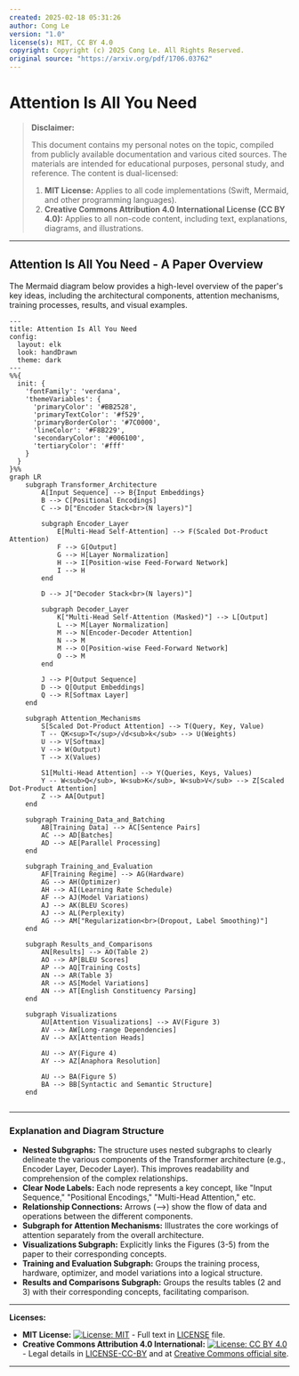 ```yaml
---
created: 2025-02-18 05:31:26
author: Cong Le
version: "1.0"
license(s): MIT, CC BY 4.0
copyright: Copyright (c) 2025 Cong Le. All Rights Reserved.
original source: "https://arxiv.org/pdf/1706.03762"
---
```




# Attention Is All You Need
> **Disclaimer:**
>
> This document contains my personal notes on the topic,
> compiled from publicly available documentation and various cited sources.
> The materials are intended for educational purposes, personal study, and reference.
> The content is dual-licensed:
> 1. **MIT License:** Applies to all code implementations (Swift, Mermaid, and other programming languages).
> 2. **Creative Commons Attribution 4.0 International License (CC BY 4.0):** Applies to all non-code content, including text, explanations, diagrams, and illustrations.
---

## Attention Is All You Need - A Paper Overview

The Mermaid diagram below provides a high-level overview of the paper's key ideas, including the architectural components, attention mechanisms, training processes, results, and visual examples.

```mermaid
---
title: Attention Is All You Need
config:
  layout: elk
  look: handDrawn
  theme: dark
---
%%{
  init: {
    'fontFamily': 'verdana',
    'themeVariables': {
      'primaryColor': '#BB2528',
      'primaryTextColor': '#f529',
      'primaryBorderColor': '#7C0000',
      'lineColor': '#F8B229',
      'secondaryColor': '#006100',
      'tertiaryColor': '#fff'
    }
  }
}%%
graph LR
    subgraph Transformer_Architecture
        A[Input Sequence] --> B{Input Embeddings}
        B --> C[Positional Encodings]
        C --> D["Encoder Stack<br>(N layers)"]
        
        subgraph Encoder_Layer
            E[Multi-Head Self-Attention] --> F(Scaled Dot-Product Attention)
            F --> G[Output]
            G --> H[Layer Normalization]
            H --> I[Position-wise Feed-Forward Network]
            I --> H
        end
        
        D --> J["Decoder Stack<br>(N layers)"]
        
        subgraph Decoder_Layer
            K["Multi-Head Self-Attention (Masked)"] --> L[Output]
            L --> M[Layer Normalization]
            M --> N[Encoder-Decoder Attention]
            N --> M
            M --> O[Position-wise Feed-Forward Network]
            O --> M
        end
        
        J --> P[Output Sequence]
        D --> Q[Output Embeddings]
        Q --> R[Softmax Layer]
    end
    
    subgraph Attention_Mechanisms
        S[Scaled Dot-Product Attention] --> T(Query, Key, Value)
        T -- QK<sup>T</sup>/√d<sub>k</sub> --> U(Weights)
        U --> V[Softmax]
        V --> W(Output)
        T --> X(Values)
        
        S1[Multi-Head Attention] --> Y(Queries, Keys, Values)
        Y -- W<sub>Q</sub>, W<sub>K</sub>, W<sub>V</sub> --> Z[Scaled Dot-Product Attention]
        Z --> AA[Output]
    end
    
    subgraph Training_Data_and_Batching
        AB[Training Data] --> AC[Sentence Pairs]
        AC --> AD[Batches]
        AD --> AE[Parallel Processing]
    end
    
    subgraph Training_and_Evaluation
        AF[Training Regime] --> AG(Hardware)
        AG --> AH(Optimizer)
        AH --> AI(Learning Rate Schedule)
        AF --> AJ(Model Variations)
        AJ --> AK(BLEU Scores)
        AJ --> AL(Perplexity)
        AG --> AM["Regularization<br>(Dropout, Label Smoothing)"]
    end

    subgraph Results_and_Comparisons
        AN[Results] --> AO(Table 2)
        AO --> AP[BLEU Scores]
        AP --> AQ[Training Costs]
        AN --> AR(Table 3)
        AR --> AS[Model Variations]
        AN --> AT[English Constituency Parsing]
    end
    
    subgraph Visualizations
        AU[Attention Visualizations] --> AV(Figure 3)
        AV --> AW[Long-range Dependencies]
        AV --> AX[Attention Heads]
        
        AU --> AY(Figure 4)
        AY --> AZ[Anaphora Resolution]
        
        AU --> BA(Figure 5)
        BA --> BB[Syntactic and Semantic Structure]
    end
    
```


---


### Explanation and Diagram Structure

*   **Nested Subgraphs:**  The structure uses nested subgraphs to clearly delineate the various components of the Transformer architecture (e.g., Encoder Layer, Decoder Layer).  This improves readability and comprehension of the complex relationships.
*   **Clear Node Labels:** Each node represents a key concept, like "Input Sequence," "Positional Encodings," "Multi-Head Attention," etc.
*   **Relationship Connections:** Arrows (-->) show the flow of data and operations between the different components.
*   **Subgraph for Attention Mechanisms:** Illustrates the core workings of attention separately from the overall architecture.
*   **Visualizations Subgraph:**  Explicitly links the Figures (3-5) from the paper to their corresponding concepts.
*   **Training and Evaluation Subgraph:**  Groups the training process, hardware, optimizer, and model variations into a logical structure.
*   **Results and Comparisons Subgraph:**  Groups the results tables (2 and 3) with their corresponding concepts, facilitating comparison.


---
**Licenses:**

- **MIT License:**  [![License: MIT](https://img.shields.io/badge/License-MIT-yellow.svg)](LICENSE) - Full text in [LICENSE](LICENSE) file.
- **Creative Commons Attribution 4.0 International:** [![License: CC BY 4.0](https://licensebuttons.net/l/by/4.0/88x31.png)](LICENSE-CC-BY) - Legal details in [LICENSE-CC-BY](LICENSE-CC-BY) and at [Creative Commons official site](http://creativecommons.org/licenses/by/4.0/).

---